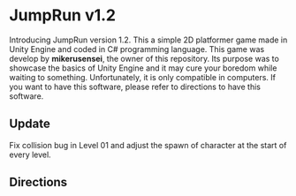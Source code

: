 # JumpRun v1.2

Introducing JumpRun version 1.2. This a simple 2D platformer game made in Unity Engine and coded in C# programming language.
This game was develop by __mikerusensei__, the owner of this repository. Its purpose was to showcase the basics of Unity Engine and
it may cure your boredom while waiting to something. Unfortunately, it is only compatible in computers. If you want to have this
software, please refer to directions to have this software.

## Update

Fix collision bug in Level 01 and adjust the spawn of character at the start of every level.


## Directions

